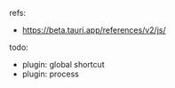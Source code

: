 refs:

- https://beta.tauri.app/references/v2/js/

todo:

- plugin: global shortcut
- plugin: process